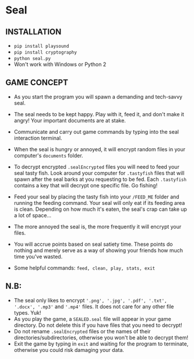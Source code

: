 # Seal

## INSTALLATION
- `pip install playsound`
- `pip install cryptography`
- `python seal.py`
- Won't work with Windows or Python 2

## GAME CONCEPT 
- As you start the program you will spawn a demanding and tech-savvy seal. 
- The seal needs to be kept happy. Play with it, feed it, and don't make it angry! Your important documents are at stake.
- Communicate and carry out game commands by typing into the seal interaction terminal. 
- When the seal is hungry or annoyed, it will encrypt random files in your computer's `documents` folder. 
- To decrypt encrypted `.sealEncrypted` files you will need to feed your seal tasty fish. Look around your computer for `.tastyfish` files that will spawn after the seal barks at you requesting to be fed. Each `.tastyfish` contains a key that will decrypt one specific file. Go fishing! 
- Feed your seal by placing the tasty fish into your `/FEED_ME` folder and running the feeding command. Your seal will only eat if its feeding area is clean. Depending on how much it's eaten, the seal's crap can take up a lot of space... 
- The more annoyed the seal is, the more frequently it will encrypt your files. 

- You will accrue points based on seal satiety time. These points do nothing and merely serve as a way of showing your friends how much time you've wasted.

- Some helpful commands: `feed, clean, play, stats, exit`

## N.B: 
- The seal only likes to encrypt `'.png', '.jpg', '.pdf', '.txt', '.docx', '.mp3'` and `'.mp4'` files. It does not care for any other file types. Yuk! 
- As you play the game, a `SEALED.seal` file will appear in your game directory. Do not delete this if you have files that you need to decrypt! 
- Do not rename `.sealEncrypted` files or the names of their directories/subdirectories, otherwise you won't be able to decrypt them!
- Exit the game by typing in `exit` and waiting for the program to terminate, otherwise you could risk damaging your data.